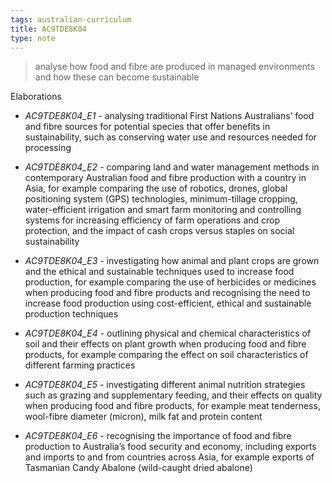 ```yaml
---
tags: australian-curriculum
title: AC9TDE8K04
type: note
---
```

> analyse how food and fibre are produced in managed environments and how these can become sustainable

Elaborations


- _AC9TDE8K04_E1_ - analysing traditional First Nations Australians’ food and fibre sources for potential species that offer benefits in sustainability, such as conserving water use and resources needed for processing

- _AC9TDE8K04_E2_ - comparing land and water management methods in contemporary Australian food and fibre production with a country in Asia, for example comparing the use of robotics, drones, global positioning system (GPS) technologies, minimum-tillage cropping, water-efficient irrigation and smart farm monitoring and controlling systems for increasing efficiency of farm operations and crop protection, and the impact of cash crops versus staples on social sustainability

- _AC9TDE8K04_E3_ - investigating how animal and plant crops are grown and the ethical and sustainable techniques used to increase food production, for example comparing the use of herbicides or medicines when producing food and fibre products and recognising the need to increase food production using cost-efficient, ethical and sustainable production techniques

- _AC9TDE8K04_E4_ - outlining physical and chemical characteristics of soil and their effects on plant growth when producing food and fibre products, for example comparing the effect on soil characteristics of different farming practices

- _AC9TDE8K04_E5_ - investigating different animal nutrition strategies such as grazing and supplementary feeding, and their effects on quality when producing food and fibre products, for example meat tenderness, wool-fibre diameter (micron), milk fat and protein content

- _AC9TDE8K04_E6_ - recognising the importance of food and fibre production to Australia’s food security and economy, including exports and imports to and from countries across Asia, for example exports of Tasmanian Candy Abalone (wild-caught dried abalone)